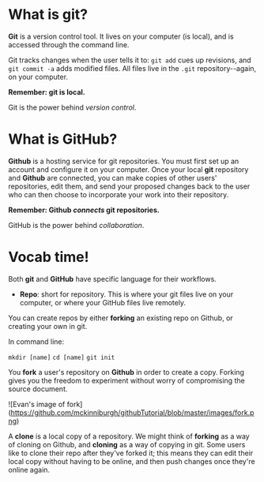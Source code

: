 
# What is git? 

**Git** is a version control tool. It lives on your computer (is local), and is accessed through the command line. 

Git tracks changes when the user tells it to: `git add` cues up revisions, and `git commit -a` adds modified files. All files live in the `.git` repository--again, on your computer.

**Remember: git is local.**

Git is the power behind *version control*.

# What is GitHub?

**Github** is a hosting service for git repositories. You must first set up an account and configure it on your computer. Once your local **git** repository and **Github** are connected, you can make copies of other users' repositories, edit them, and send your proposed changes back to the user who can then choose to incorporate your work into their repository. 

**Remember: Github _connects_ git repositories.**

GitHub is the power behind *collaboration*.

# Vocab time!

Both **git** and **GitHub** have specific language for their workflows. 

* **Repo**: short for repository. This is where your git files live on your computer, or where your GitHub files live remotely.

You can create repos by either **forking** an existing repo on Github, or creating your own in git.

In command line:

`mkdir [name]`
`cd [name]`
`git init`

You **fork** a user's repository on **Github** in order to create a copy. Forking gives you the freedom to experiment without worry of compromising the source document.

![Evan's image of fork] (https://github.com/mckinniburgh/githubTutorial/blob/master/images/fork.png)

A **clone** is a local copy of a repository. We might think of **forking** as a way of cloning on Github, and **cloning** as a way of copying in git. Some users like to clone their repo after they've forked it; this means they can edit their local copy without having to be online, and then push changes once they're online again.


